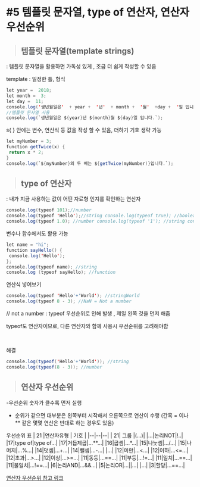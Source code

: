 # #5 템플릿 문자열, type of 연산자, 연산자 우선순위

> ## 템플릿 문자열(template strings)

: 템플릿 문자열을 활용하면 가독성 있게 , 조금 더 쉽게 작성할 수 있음

template : 일정한 틀, 형식

```java
let year =  2018;
let month =  3;
let day =  11; 
console.log('생년월일은'  + year +  '년'  + month +  '월'  +day +  '일 입니다.');  
//템플릿 문자열 사용 
console.log(`생년월일은 ${year}년 ${month}월 ${day}일 입니다.`);
```
s{ } 안에는 변수, 연산식 등 값을 작성 할 수 있음, 더하기 기호 생략 가능

```java
let myNumber = 3;
function getTwice(x) {
 return x * 2; 
} 
console.log(`${myNumber}의 두 배는 ${getTwice(myNumber)}입니다.`);
```
> ## type  of 연산자

: 내가 지금 사용하는 값이 어떤 자료형 인지를 확인하는 연산자
```java
console.log(typeof 101);//number 
console.log(typeof 'Hello');//string console.log(typeof true); //boolean console.log(typeof 1); //number 
console.log(typeof 1.0); //number console.log(typeof '1'); //string console.log(typeof "1"); //string console.log(typeof `1`); //string
```

변수나 함수에서도 활용 가능

```java
let name = "hi"; 
function sayHello() {
 console.log('Hello');
}; 
console.log(typeof name); //string 
console.log (typeof sayHello); //function
```

연산식 넣어보기
```java
console.log(typeof 'Hello'+'World'); //stringWorld
console.log(typeof 8 - 3); //NaN = Not a number
```
// not a number : typeof 우선순위로 인해 발생 , 제일 왼쪽 것을 먼저 해줌

typeof도 연산자이므로, 다른 연산자와 함께 사용시 우선순위를 고려해야함

​

해결
```java
console.log(typeof('Hello'+'World')); //string
console.log(typeof(8 - 3)); //number
```

> ## 연산자 우선순위

-우선순위 숫자가 클수록 먼저 실행
- 순위가 같으면 대부분은 왼쪽부터 시작해서 오른쪽으로 연산이 수행
(간혹 = 이나 ** 같은 몇몇 연산은 반대로 하는 경우도 있음)

​우선순위 표
| 21 |연산자유형  | 기호 |
|--|--|--|
|  21| 그룹   |(...)|
|...|논리NOT|!..|
|17|type of|type of...|
|17|거듭제곱|...**...|
|16|곱셈|...*...|
|15|나눗셈|.../...|
|15|나머지|...%...|
|14|덧셈|...+...|
|14|뺄셈|...-...|
|...|
|12|미만|...<...|
|12|이하|...<=...|
|12|초과|...>...|
|12|이상|...>=...|
|11|동등|...==...|
|11|부등|...!=...|
|11|일치|...==...|
|11|불일치|...!==...|
|6|논리AND|...&&...|
|5|논리OR|...||...|
|...|
|3|할당|...==...|

[연산자 우선순위 참고 링크](https://developer.mozilla.org/ko/docs/Web/JavaScript/Reference/Operators/%EC%97%B0%EC%82%B0%EC%9E%90_%EC%9A%B0%EC%84%A0%EC%88%9C%EC%9C%84)
